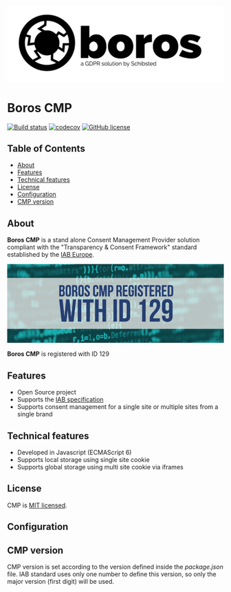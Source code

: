 
![](/resources/logo/boros_logo.png)

# Boros CMP

[![Build status](https://travis-ci.org/scm-spain/CMP.svg?branch=master)](https://travis-ci.org/scm-spain/CMP)
[![codecov](https://codecov.io/gh/scm-spain/CMP/branch/master/graph/badge.svg)](https://codecov.io/gh/scm-spain/CMP)
[![GitHub license](https://img.shields.io/github/license/scm-spain/CMP.svg)](https://github.com/scm-spain/CMP/blob/master/LICENSE)

## Table of Contents

* [About](#about)
* [Features](#features)
* [Technical features](#technical-features)
* [License](#license)
* [Configuration](#configuration)
* [CMP version](#cmp-vesion)


## About
**Boros CMP** is a stand alone Consent Management Provider solution compliant with the "Transparency & Consent Framework" standard established by the [IAB Europe](http://advertisingconsent.eu/cmps).

![](/resources/logo/boros-cmp-id-129.png)

**Boros CMP** is registered with ID 129

## Features
* Open Source project
* Supports the [IAB specification](https://github.com/InteractiveAdvertisingBureau/GDPR-Transparency-and-Consent-Framework)
* Supports consent management for a single site or multiple sites from a single brand

## Technical features
* Developed in Javascript (ECMAScript 6)
* Supports local storage using single site cookie
* Supports global storage using multi site cookie via iframes

## License
CMP is [MIT licensed](./LICENSE).

## Configuration

## CMP version
CMP version is set according to the version defined inside the _package.json_ file. IAB standard uses only one number to define this version, so only the major version (first digit) will be used.